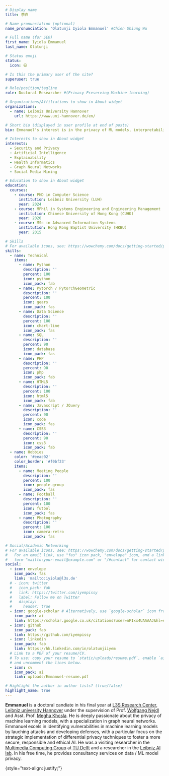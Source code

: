 ```yaml
---
# Display name
title: 李白

# Name pronunciation (optional)
name_pronunciation: 'Olatunji Iyiola Emmanuel' #Chien Shiung Wu

# Full name (for SEO)
first_name: Iyiola Emmanuel
last_name: Olatunji

# Status emoji
status:
  icon: 😃

# Is this the primary user of the site?
superuser: true

# Role/position/tagline
role: Doctoral Researcher #(Privacy Preserving Machine learning)

# Organizations/Affiliations to show in About widget
organizations:
  - name: Leibniz University Hannover
    url: https://www.uni-hannover.de/en/

# Short bio (displayed in user profile at end of posts)
bio: Emmanuel's interest is in the privacy of ML models, interpretability and fairness

# Interests to show in About widget
interests:
  - Security and Privacy
  - Artificial Intelligence
  - Explainability
  - Health Informatics
  - Graph Neural Networks
  - Social Media Mining

# Education to show in About widget
education:
  courses:
    - course: PhD in Computer Science
      institution: Leibniz University (LUH)
      year: 2024
    - course: MPhil in Systems Engineering and Engineering Management
      institution: Chinese University of Hong Kong (CUHK)
      year: 2020
    - course: MSc in Advanced Information Systems
      institution: Hong Kong Baptist University (HKBU)
      year: 2015

# Skills
# For available icons, see: https://wowchemy.com/docs/getting-started/page-builder/#icons
skills:
  - name: Technical
    items:
      - name: Python
        description: ''
        percent: 100
        icon: python
        icon_pack: fab
      - name: Pytorch / PytorchGeometric
        description: ''
        percent: 100
        icon: gears
        icon_pack: fas
      - name: Data Science
        description: ''
        percent: 100
        icon: chart-line
        icon_pack: fas
      - name: SQL
        description: ''
        percent: 90
        icon: database
        icon_pack: fas
      - name: PHP
        description: ''
        percent: 90
        icon: php
        icon_pack: fab
      - name: HTML5
        description: ''
        percent: 100
        icon: html5
        icon_pack: fab
      - name: Javascript / JQuery
        description: ''
        percent: 90
        icon: code
        icon_pack: fas
      - name: CSS3
        description: ''
        percent: 90
        icon: css3
        icon_pack: fab
  - name: Hobbies
    color: '#eeac02'
    color_border: '#f0bf23'
    items:
      - name: Meeting People
        description: ''
        percent: 100
        icon: people-group
        icon_pack: fas
      - name: Football
        description: ''
        percent: 100
        icon: futbol
        icon_pack: fas
      - name: Photography
        description: ''
        percent: 100
        icon: camera-retro
        icon_pack: fas

# Social/Academic Networking
# For available icons, see: https://wowchemy.com/docs/getting-started/page-builder/#icons
#   For an email link, use "fas" icon pack, "envelope" icon, and a link in the
#   form "mailto:your-email@example.com" or "/#contact" for contact widget.
social:
  - icon: envelope
    icon_pack: fas
    link: 'mailto:iyiola@l3s.de'
  # - icon: twitter
  #   icon_pack: fab
  #   link: https://twitter.com/iyempissy
  #   label: Follow me on Twitter
  #   display:
  #     header: true
  - icon: google-scholar # Alternatively, use `google-scholar` icon from `ai` icon pack
    icon_pack: ai
    link: https://scholar.google.co.uk/citations?user=nPIxx4UAAAAJ&hl=en
  - icon: github
    icon_pack: fab
    link: https://github.com/iyempissy
  - icon: linkedin
    icon_pack: fab
    link: https://hk.linkedin.com/in/olatunjiiyem
  # Link to a PDF of your resume/CV.
  # To use: copy your resume to `static/uploads/resume.pdf`, enable `ai` icons in `params.yaml`,
  # and uncomment the lines below.
  - icon: cv
    icon_pack: ai
    link: uploads/Emmanuel-resume.pdf

# Highlight the author in author lists? (true/false)
highlight_name: true
---
```


**Emmanuel** is a doctoral candiate in his final year at [L3S Research Center](https://www.l3s.de/), [Leibniz university Hannover](https://www.uni-hannover.de/en/) under the supervision of Prof. [Wolfgang Nejdl](https://www.kbs.uni-hannover.de/~nejdl/) and Asst. Prof. [Megha Khosla](https://khosla.github.io/). He is deeply passionate about the privacy of machine learning models, with a specialization in graph neural networks. Emmanuel excels in identifying vulnerabilities in machine learning models by lauching attacks and developing defenses, with a particular focus on the strategic implementation of differential privacy techniques to foster a more secure, responsible and ethical AI. He was a visiting researcher in the [Multimedia Computing Group](https://www.tudelft.nl/en/ewi/over-de-faculteit/afdelingen/intelligent-systems/multimedia-computing) at [TU Delft](https://www.tudelft.nl/en/) and a researcher in the [Leibniz AI lab](https://leibniz-ai-lab.de/). In his free time, he provides consultancy services on data / ML model privacy.
<!-- His research focuses on safeguarding user privacy while harnessing the potential of machine learning algorithms.  -->
{style="text-align: justify;"}
